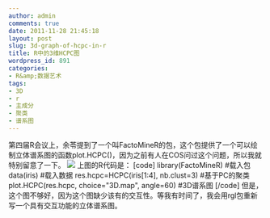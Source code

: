 ```yaml
---
author: admin
comments: true
date: 2011-11-28 21:45:18
layout: post
slug: 3d-graph-of-hcpc-in-r
title: R中的3维HCPC图
wordpress_id: 891
categories:
- R&amp;数据艺术
tags:
- 3D
- r
- 主成分
- 聚类
- 谱系图
---
```


第四届R会议上，余苓提到了一个叫FactoMineR的包，这个包提供了一个可以绘制立体谱系图的函数plot.HCPC()，因为之前有人在COS问过这个问题，所以我就特别留意了一下。
![](http://ww2.sinaimg.cn/bmiddle/644c05aetw1dnjxoq5y56j.jpg)
上图的R代码是：
[code]
library(FactoMineR)  #载入包
data(iris)        #载入数据
res.hcpc=HCPC(iris[1:4], nb.clust=3)   #基于PC的聚类
plot.HCPC(res.hcpc, choice="3D.map", angle=60)   #3D谱系图
[/code]
但是，这个图不够好，因为这个图缺少该有的交互性。等我有时间了，我会用rgl包重新写一个具有交互功能的立体谱系图。
